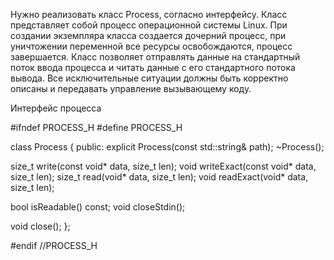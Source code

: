 Нужно реализовать класс Process, согласно интерфейсу. Класс представляет собой процесс операционной системы Linux.
При создании экземпляра класса создается дочерний процесс, при уничтожении переменной все ресурсы освобождаются, процесс завершается.
Класс позволяет отправлять данные на стандартный поток ввода процесса и читать данные с его стандартного потока вывода.
Все исключительные ситуации должны быть корректно описаны и передавать управление вызывающему коду.

Интерфейс процесса

#ifndef PROCESS_H
#define PROCESS_H

class Process
{
public:
 explicit Process(const std::string& path);
 ~Process();

 size_t write(const void* data, size_t len);
 void writeExact(const void* data, size_t len);
 size_t read(void* data, size_t len);
 void readExact(void* data, size_t len);

 bool isReadable() const;
 void closeStdin();

 void close();
};

#endif //PROCESS_H
